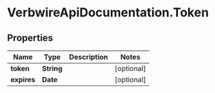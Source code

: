 # VerbwireApiDocumentation.Token

## Properties
Name | Type | Description | Notes
------------ | ------------- | ------------- | -------------
**token** | **String** |  | [optional] 
**expires** | **Date** |  | [optional] 
